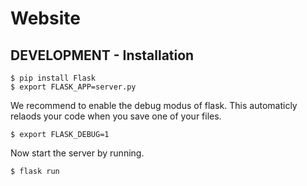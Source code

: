 # Website

## DEVELOPMENT - Installation
~~~~shell
$ pip install Flask
$ export FLASK_APP=server.py

~~~~

We recommend to enable the debug modus of flask. This automaticly relaods your code when you save one of your files.

~~~~shell
$ export FLASK_DEBUG=1
~~~~

Now start the server by running.

~~~~shell
$ flask run
~~~~
